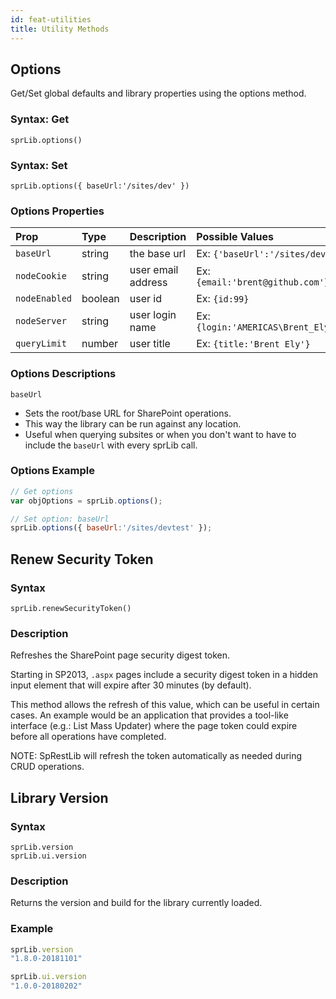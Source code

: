 ```yaml
---
id: feat-utilities
title: Utility Methods
---
```

## Options
Get/Set global defaults and library properties using the options method.

### Syntax: Get
`sprLib.options()`

### Syntax: Set
`sprLib.options({ baseUrl:'/sites/dev' })`  

### Options Properties
| Prop          | Type    | Description           | Possible Values                    |
| :------------ | :------ | :-------------------- | :--------------------------------- |
| `baseUrl`     | string  | the base url          | Ex: `{'baseUrl':'/sites/dev'}`     |
| `nodeCookie`  | string  | user email address    | Ex: `{email:'brent@github.com'}`   |
| `nodeEnabled` | boolean | user id               | Ex: `{id:99}`                      |
| `nodeServer`  | string  | user login name       | Ex: `{login:'AMERICAS\Brent_Ely'}` |
| `queryLimit`  | number  | user title            | Ex: `{title:'Brent Ely'}`          |

### Options Descriptions
`baseUrl`
* Sets the root/base URL for SharePoint operations.
* This way the library can be run against any location.
* Useful when querying subsites or when you don't want to have to include the `baseUrl` with every sprLib call.

### Options Example
```javascript
// Get options
var objOptions = sprLib.options();

// Set option: baseUrl
sprLib.options({ baseUrl:'/sites/devtest' });
```



## Renew Security Token

### Syntax
`sprLib.renewSecurityToken()`

### Description
Refreshes the SharePoint page security digest token.  

Starting in SP2013, `.aspx` pages include a security digest token in a hidden input element that will expire
after 30 minutes (by default).

This method allows the refresh of this value, which can be useful in certain cases.  An example would
be an application that provides a tool-like interface (e.g.: List Mass Updater) where the page token could
expire before all operations have completed.

NOTE: SpRestLib will refresh the token automatically as needed during CRUD operations.



## Library Version

### Syntax
`sprLib.version`  
`sprLib.ui.version`

### Description
Returns the version and build for the library currently loaded.

### Example
```javascript
sprLib.version
"1.8.0-20181101"

sprLib.ui.version
"1.0.0-20180202"
```
